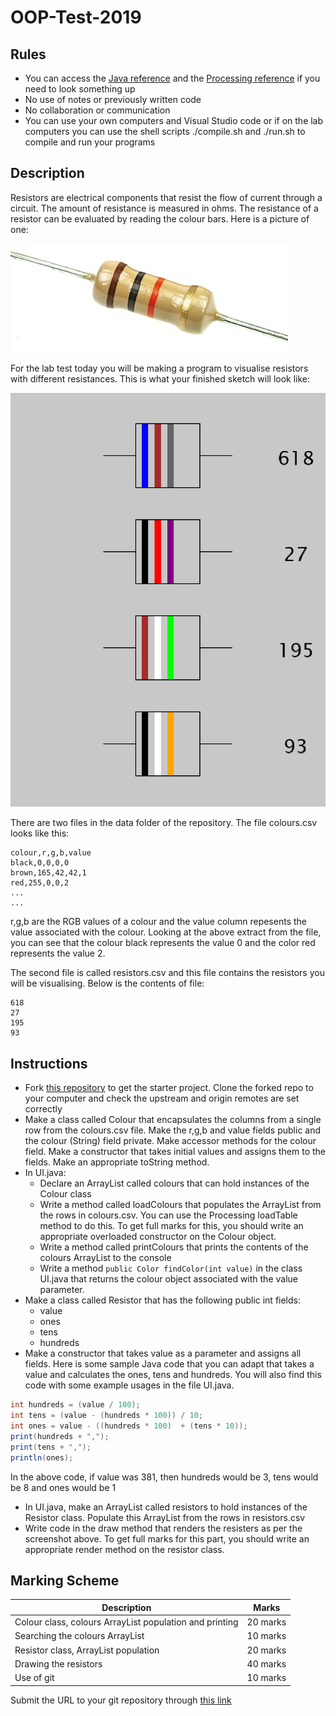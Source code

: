 # OOP-Test-2019

## Rules

- You can access the [Java reference](https://docs.oracle.com/javase/7/docs/api/) and the [Processing reference](https://processing.org/reference/) if you need to look something up
- No use of notes or previously written code
- No collaboration or communication
- You can use your own computers and Visual Studio code or if on the lab computers you can use the shell scripts ./compile.sh and ./run.sh to compile and run your programs

## Description
Resistors are electrical components that resist the flow of current through a circuit. The amount of resistance is measured in ohms. The resistance of a resistor can be evaluated by reading the colour bars. Here is a picture of one:

![](images/1.jpg)

For the lab test today you will be making a program to visualise resistors with different resistances. This is what your finished sketch will look like:

![](images/2.png)

There are two files in the data folder of the repository. The file colours.csv looks like this:

```
colour,r,g,b,value
black,0,0,0,0
brown,165,42,42,1
red,255,0,0,2
...
...
```
r,g,b are the RGB values of a colour and the value column repesents the value associated with the colour. Looking at the above extract from the file, you can see that the colour black represents the value 0 and the color red represents the value 2.

The second file is called resistors.csv and this file contains the resistors you will be visualising. Below is the contents of file:

```
618
27
195
93
```

## Instructions

- Fork [this repository](https://github.com/skooter500/OOP-Test-2019-Starter) to get the starter project. Clone the forked repo to your computer and check the upstream and origin remotes are set correctly
- Make a class called Colour that encapsulates the columns from a single row from the colours.csv file. Make the r,g,b and value fields public and the colour (String) field private. Make accessor methods for the colour field. Make a constructor that takes initial values and assigns them to the fields. Make an appropriate toString method.
- In UI.java:
    - Declare an ArrayList called colours that can hold instances of the Colour class
    - Write a method called loadColours that populates the ArrayList from the rows in colours.csv. You can use the Processing loadTable method to do this. To get full marks for this, you should write an appropriate overloaded constructor on the Colour object.
    - Write a method called printColours that prints the contents of the colours ArrayList to the console
    - Write a method ```public Color findColor(int value)``` in the class UI.java that returns the colour object associated with the value parameter.
- Make a class called Resistor that has the following public int fields:
    - value
    - ones
    - tens
    - hundreds
- Make a constructor that takes value as a parameter and assigns all fields. Here is some sample Java code that you can adapt that takes a value and calculates the ones, tens and hundreds. You will also find this code with some example usages in the file UI.java.

```Java
int hundreds = (value / 100);
int tens = (value - (hundreds * 100)) / 10;
int ones = value - ((hundreds * 100)  + (tens * 10));
print(hundreds + ",");
print(tens + ",");
println(ones);
```

In the above code, if value was 381, then hundreds would be 3, tens would be 8 and ones would be 1

- In UI.java, make an ArrayList called resistors to hold instances of the Resistor class. Populate this ArrayList from the rows in resistors.csv
- Write code in the draw method that renders the resisters as per the screenshot above. To get full marks for this part, you should write an appropriate render method on the resistor class.

## Marking Scheme

| Description | Marks |
|-------------|-------|
| Colour class, colours ArrayList population and printing | 20 marks |
| Searching the colours ArrayList | 10 marks |
| Resistor class, ArrayList population | 20 marks |
| Drawing the resistors | 40 marks |
| Use of git | 10 marks |

Submit the URL to your git repository through [this link](https://docs.google.com/forms/d/e/1FAIpQLSc_5Xaakpf-ZKVQbPQ4e-bylAuziq1m3Wi6Hmf4p9EBAvV1sw/viewform)